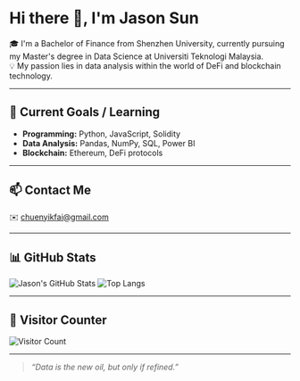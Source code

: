 # Hi there 👋, I'm Jason Sun

🎓 I'm a Bachelor of Finance from Shenzhen University, currently pursuing my Master's degree in Data Science at Universiti Teknologi Malaysia.  
💡 My passion lies in data analysis within the world of DeFi and blockchain technology.

---

## 🚀 Current Goals / Learning

- **Programming:** Python, JavaScript, Solidity  
- **Data Analysis:** Pandas, NumPy, SQL, Power BI  
- **Blockchain:** Ethereum, DeFi protocols  

---

## 📫 Contact Me

✉️ chuenyikfai@gmail.com

---

## 📊 GitHub Stats

![Jason's GitHub Stats](https://github-readme-stats.vercel.app/api?username=JasonSun-UTM&show_icons=true&theme=radical)
![Top Langs](https://github-readme-stats.vercel.app/api/top-langs/?username=JasonSun-UTM&layout=compact&theme=radical)

---

## 👀 Visitor Counter

![Visitor Count](https://komarev.com/ghpvc/?username=JasonSun00&style=flat-square&color=blue)

---

> *“Data is the new oil, but only if refined.”*

